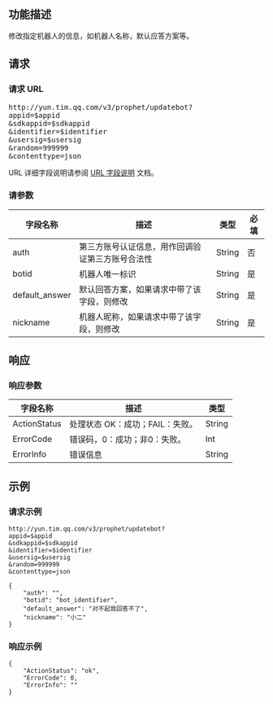 ## 功能描述
修改指定机器人的信息，如机器人名称，默认应答方案等。

## 请求
### 请求 URL
<pre>
http://yun.tim.qq.com/v3/prophet/updatebot?
appid=$appid
&sdkappid=$sdkappid
&identifier=$identifier
&usersig=$usersig
&random=999999
&contenttype=json 
</pre>

 URL 详细字段说明请参阅 [URL 字段说明]() 文档。

### 请参数

| 字段名称 | 描述 | 类型|必填|
|---------|---------|----|------|
|auth	|第三方账号认证信息，用作回调验证第三方账号合法性|String| 否|
|botid	|机器人唯一标识|String|是|
|default_answer|	默认回答方案，如果请求中带了该字段，则修改|String|是|
|nickname	|机器人昵称，如果请求中带了该字段，则修改|String|是|

## 响应
### 响应参数
| 字段名称 |	描述 | 类型|
|---------|---------|-----|
|ActionStatus	|处理状态 OK：成功；FAIL：失败。|String|
|ErrorCode|	错误码，0：成功；非0：失败。|Int|
|ErrorInfo|	错误信息|String|


## 示例
### 请求示例
```
http://yun.tim.qq.com/v3/prophet/updatebot?
appid=$appid
&sdkappid=$sdkappid
&identifier=$identifier
&usersig=$usersig
&random=999999
&contenttype=json 

{
    "auth": "", 
    "botid": "bot_identifier",
    "default_answer": "对不起我回答不了",
    "nickname": "小二"
} 
```

### 响应示例
```
{
    "ActionStatus": "ok", 
    "ErrorCode": 0, 
    "ErrorInfo": ""
}
```
